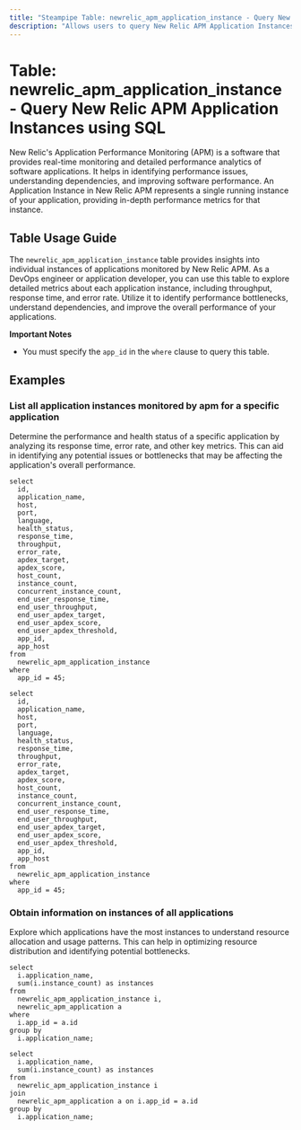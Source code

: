 ```yaml
---
title: "Steampipe Table: newrelic_apm_application_instance - Query New Relic APM Application Instances using SQL"
description: "Allows users to query New Relic APM Application Instances, specifically providing metrics about individual instances of applications monitored by New Relic APM."
---
```


# Table: newrelic_apm_application_instance - Query New Relic APM Application Instances using SQL

New Relic's Application Performance Monitoring (APM) is a software that provides real-time monitoring and detailed performance analytics of software applications. It helps in identifying performance issues, understanding dependencies, and improving software performance. An Application Instance in New Relic APM represents a single running instance of your application, providing in-depth performance metrics for that instance.

## Table Usage Guide

The `newrelic_apm_application_instance` table provides insights into individual instances of applications monitored by New Relic APM. As a DevOps engineer or application developer, you can use this table to explore detailed metrics about each application instance, including throughput, response time, and error rate. Utilize it to identify performance bottlenecks, understand dependencies, and improve the overall performance of your applications.

**Important Notes**
- You must specify the `app_id` in the `where` clause to query this table.

## Examples

### List all application instances monitored by apm for a specific application
Determine the performance and health status of a specific application by analyzing its response time, error rate, and other key metrics. This can aid in identifying any potential issues or bottlenecks that may be affecting the application's overall performance.

```sql+postgres
select
  id,
  application_name,
  host,
  port,
  language,
  health_status,
  response_time,
  throughput,
  error_rate,
  apdex_target,
  apdex_score,
  host_count,
  instance_count,
  concurrent_instance_count,
  end_user_response_time,
  end_user_throughput,
  end_user_apdex_target,
  end_user_apdex_score,
  end_user_apdex_threshold,
  app_id,
  app_host
from
  newrelic_apm_application_instance
where
  app_id = 45;
```

```sql+sqlite
select
  id,
  application_name,
  host,
  port,
  language,
  health_status,
  response_time,
  throughput,
  error_rate,
  apdex_target,
  apdex_score,
  host_count,
  instance_count,
  concurrent_instance_count,
  end_user_response_time,
  end_user_throughput,
  end_user_apdex_target,
  end_user_apdex_score,
  end_user_apdex_threshold,
  app_id,
  app_host
from
  newrelic_apm_application_instance
where
  app_id = 45;
```

### Obtain information on instances of all applications
Explore which applications have the most instances to understand resource allocation and usage patterns. This can help in optimizing resource distribution and identifying potential bottlenecks.

```sql+postgres
select
  i.application_name,
  sum(i.instance_count) as instances
from
  newrelic_apm_application_instance i,
  newrelic_apm_application a
where
  i.app_id = a.id
group by
  i.application_name;
```

```sql+sqlite
select
  i.application_name,
  sum(i.instance_count) as instances
from 
  newrelic_apm_application_instance i
join
  newrelic_apm_application a on i.app_id = a.id
group by
  i.application_name;
```